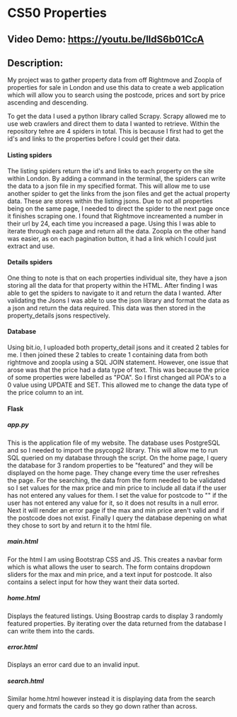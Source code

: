 # CS50 Properties
## Video Demo: https://youtu.be/lldS6b01CcA
## Description:

My project was to gather property data from off Rightmove and Zoopla of properties for sale in London and use this data to create a web application which will allow you to search using the postcode, prices and sort by price ascending and descending.

To get the data I used a python library called Scrapy. Scrapy allowed me to use web crawlers and direct them to data I wanted to retrieve. Within the repository tehre are 4 spiders in total. This is because I first had to get the id's and links to the properties before I could get their data.

#### Listing spiders
The listing spiders return the id's and links to each property on the site within London. By adding a command in the terminal, the spiders can write the data to a json file in my specified format. This will allow me to use another spider to get the links from the json files and get the actual property data. These are stores within the listing jsons. Due to not all properties being on the same page, I needed to direct the spider to the next page once it finishes scraping one. I found that Rightmove increamented a number in their url by 24, each time you increased a page. Using this I was able to iterate through each page and return all the data. Zoopla on the other hand was easier, as on each pagination button, it had a link which I could just extract and use.

#### Details spiders
One thing to note is that on each properties individual site, they have a json storing all the data for that property within the HTML. After finding I was able to get the spiders to navigate to it and return the data I wanted. After validating the Jsons I was able to use the json library and format the data as a json and return the data required. This data was then stored in the property_details jsons respectively.


#### Database
Using bit.io, I uploaded both property_detail jsons and it created 2 tables for me. I then joined these 2 tables to create 1 containing data from both rightmove and zoopla using a SQL JOIN statement. However, one issue that arose was that the price had a data type of text. This was because the price of some properties were labelled as "POA". So I first changed all POA's to a 0 value using UPDATE and SET. This allowed me to change the data type of the price column to an int.

#### Flask
##### app.py
This is the application file of my website. The database uses PostgreSQL and so I needed to import the psycopg2 library. This will allow me to run SQL queried on my database through the script.
On the home page, I query the database for 3 random properties to be "featured" and they will be displayed on the home page. They change every time the user refreshes the page.
For the searching, the data from the form needed to be validated so I set values for the max price and min price to include all data if the user has not entered any values for them.
I set the value for postcode to "" if the user has not entered any value for it, so it does not results in a null error.
Next it will render an error page if the max and min price aren't valid and if the postcode does not exist.
Finally I query the database depening on what they chose to sort by and return it to the html file.

##### main.html
For the html I am using Bootstrap CSS and JS. This creates a navbar form which is what allows the user to search. The form contains dropdown sliders for the max and min price, and a text input for postcode. It also contains a select input for how they want their data sorted.

##### home.html
Displays the featured listings. Using Boostrap cards to display 3 randomly featured properties. By iterating over the data returned from the database I can write them into the cards.

##### error.html
Displays an error card due to an invalid input.

##### search.html
Similar home.html however instead it is displaying data from the search query and formats the cards so they go down rather than across.
